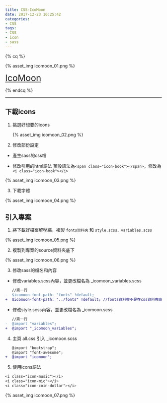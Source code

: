 ```yaml
---
title: CSS-IcoMoon
date: 2017-12-23 10:25:42
categories: 
- CSS
tags:
- CSS
- icon
- sass
---
```


{% cq %}

{% asset_img icomoon_01.png %}

<font style="color:#f90;font-size:28px;">[IcoMoon](https://icomoon.io/)</font>

{% endcq %}

<!-- more -->
***

## 下載icons

1. 挑選好想要的icons

    {% asset_img icomoon_02.png %}

2. 修改部份設定

 - 產生sass的css檔

 - 修改引用的html語法
 預設語法為`<span class="icon-book"></span>`，修改為`<i class="icon-book"></i>`

 {% asset_img icomoon_03.png %}

3. 下載字體

 {% asset_img icomoon_04.png %}

## 引入專案

1. 將下載好檔案解壓縮，複製 `fonts資料夾` 和 `style.scss、variables.scss` 

 {% asset_img icomoon_05.png %}

2. 複製到專案的source資料夾底下

 {% asset_img icomoon_06.png %}

3. 修改sass的檔名和內容

 - 修改variables.scss內容，並更改檔名為 _icomoon_variables.scss

 ``` diff
    //第一行
 -  $icomoon-font-path: "fonts" !default;
 +  $icomoon-font-path: "../fonts" !default; //fonts資料夾不是在css資料夾底下，所以需回上一層
 ```

 - 修改style.scss內容，並更改檔名為 _icomoon.scss

 ``` diff 
    //第一行
 -  @import "variables";
 +  @import "_icomoon_variables";
 ```

4. 主頁 all.css 引入 _icomoon.scss

 ``` diff
    @import "bootstrap";
    @import "font-awesome";
 +  @import "icomoon";
 ```

5. 使用icons語法

 ``` scss
 <i class="icon-music"></i>
 <i class="icon-mic"></i>
 <i class="icon-coin-dollar"></i>
 ```
 {% asset_img icomoon_07.png %}



